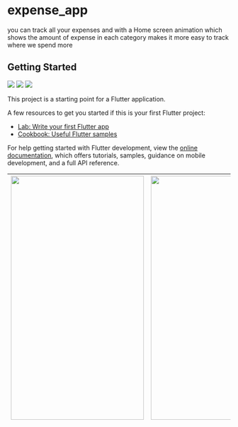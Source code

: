 # expense_app


you can track all your expenses and with a Home screen animation which shows the amount of expense in each category makes it more easy to track where we spend more

## Getting Started
<table>
    <thead>
      <tr>
        <th><img src='redmeimg\page1.jpg' width=300 height=550>
          </th>
        <th><img src='redmeimg\page2.jpg' width =300 height=550></th>
        <th><img src='redmeimg\page3.jpg' width =300 height=550></th>
      </tr>
    </thead>


![](redmeimg\page1.jpg)
![](redmeimg\page2.jpg)
![](redmeimg\page3.jpg)

This project is a starting point for a Flutter application.

A few resources to get you started if this is your first Flutter project:

- [Lab: Write your first Flutter app](https://docs.flutter.dev/get-started/codelab)
- [Cookbook: Useful Flutter samples](https://docs.flutter.dev/cookbook)

For help getting started with Flutter development, view the
[online documentation](https://docs.flutter.dev/), which offers tutorials,
samples, guidance on mobile development, and a full API reference.
